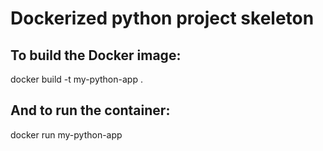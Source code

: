 # Dockerized python project skeleton

## To build the Docker image:
docker build -t my-python-app .

## And to run the container:
docker run my-python-app